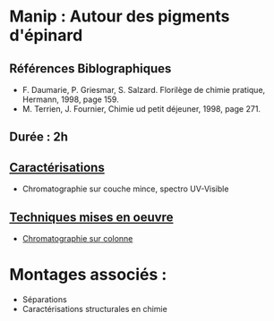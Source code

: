 # Manip : Autour des pigments d'épinard
## Références Biblographiques 
- F. Daumarie, P. Griesmar, S. Salzard. Florilège de chimie pratique, Hermann, 1998, page 159.
- M. Terrien, J. Fournier, Chimie ud petit déjeuner, 1998, page 271.
## Durée : 2h
## [Caractérisations](Caracterisations.md)
- Chromatographie sur couche mince, spectro UV-Visible
## [Techniques mises en oeuvre](techniques.md)
- [Chromatographie sur colonne](Chromatographiesurcolonne.md)
# Montages associés :
- Séparations
- Caractérisations structurales en chimie